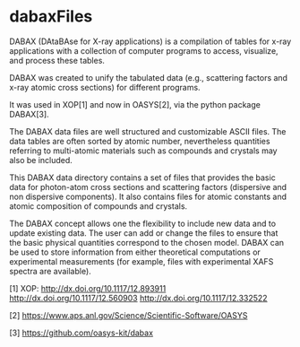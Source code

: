 # dabaxFiles


DABAX (DAtaBAse for X-ray applications) is a compilation of tables for x-ray applications with a collection of computer programs to access, visualize, and process these tables.

DABAX was created to unify the tabulated data (e.g., scattering factors and x-ray atomic cross sections) for different programs. 

It was used in XOP[1] and now in OASYS[2], via the python package DABAX[3]. 

The DABAX data files are well structured and customizable ASCII files. 
The data tables are often sorted by atomic number, nevertheless quantities referring to multi-atomic materials such as compounds and crystals may also be included.

This DABAX data directory contains a set of files that provides the basic data for photon-atom cross sections and scattering factors (dispersive and non dispersive components). It also contains files for atomic constants and atomic composition of compounds and crystals. 

The DABAX concept allows one the flexibility to include new data and to update existing data.  The user can add or change the files to ensure that the basic physical quantities correspond to the chosen model. DABAX can be used to store information from either theoretical computations or experimental measurements (for example, files with experimental XAFS spectra are available). 

[1] XOP: http://dx.doi.org/10.1117/12.893911 http://dx.doi.org/10.1117/12.560903 http://dx.doi.org/10.1117/12.332522 

[2] https://www.aps.anl.gov/Science/Scientific-Software/OASYS

[3] https://github.com/oasys-kit/dabax
